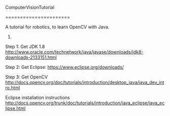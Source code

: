 ComputerVisionTutorial

======================



A tutorial for robotics, to learn OpenCV with Java. 

1. 

Step 1: Get JDK 1.8
http://www.oracle.com/technetwork/java/javase/downloads/jdk8-downloads-2133151.html

Step 2: Get Eclipse:
https://www.eclipse.org/downloads/ 

Step 3: Get OpenCV
http://docs.opencv.org/doc/tutorials/introduction/desktop_java/java_dev_intro.html

Eclipse installation instructions
http://docs.opencv.org/trunk/doc/tutorials/introduction/java_eclipse/java_eclipse.html
